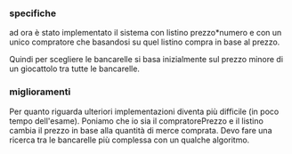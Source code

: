 ### specifiche

ad ora è stato implementato il sistema con listino prezzo*numero
e con un unico compratore che basandosi su quel listino compra in base al prezzo.

Quindi per scegliere le bancarelle si basa inizialmente sul prezzo minore di un giocattolo tra tutte le bancarelle.


### miglioramenti

Per quanto riguarda ulteriori implementazioni diventa più difficile (in poco tempo dell'esame).
Poniamo che io sia il compratorePrezzo e il listino cambia il prezzo in base alla quantità di merce comprata.
Devo fare una ricerca tra le bancarelle più complessa con un qualche algoritmo.